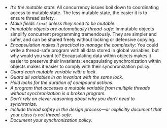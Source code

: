 * _It’s the mutable state_: All concurrency issues boil down to coordinating access to mutable state. The less mutable
  state, the easier it is to ensure thread safety.
* _Make fields `final` unless they need to be mutable_.
* _Immutable objects are automatically thread-safe_: Immutable objects simplify concurrent programming tremendously.
  They are simpler and safer, and can be shared freely without locking or defensive copying.
* _Encapsulation makes it practical to manage the complexity_: You could write a thread-safe program with all data
  stored in global variables, but why would you want to? Encapsulating data within objects makes it easier to preserve
  their invariants; encapsulating synchronization within objects makes it easier to comply with their synchronization
  policy.
* _Guard each mutable variable with a lock_.
* _Guard all variables in an invariant with the same lock_.
* _Hold locks for the duration of compound actions_.
* _A program that accesses a mutable variable from multiple threads without synchronization is a broken program_.
* _Don’t rely on clever reasoning about why you don’t need to synchronize_.
* _Include thread safety in the design process—or explicitly document that your class is not thread-safe_.
* _Document your synchronization policy_.
